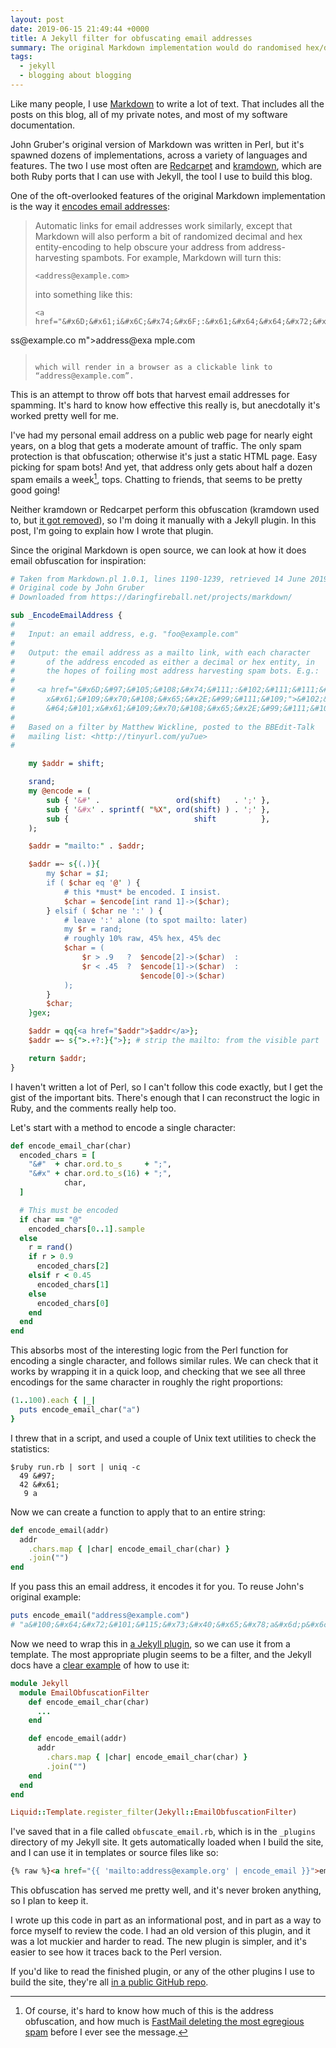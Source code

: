 ```yaml
---
layout: post
date: 2019-06-15 21:49:44 +0000
title: A Jekyll filter for obfuscating email addresses
summary: The original Markdown implementation would do randomised hex/decimal encoding to help obscure email addresses, and I do the same in Jekyll.
tags:
  - jekyll
  - blogging about blogging
---
```


Like many people, I use [Markdown] to write a lot of text.
That includes all the posts on this blog, all of my private notes, and most of my software documentation.

John Gruber's original version of Markdown was written in Perl, but it's spawned dozens of implementations, across a variety of languages and features.
The two I use most often are [Redcarpet] and [kramdown], which are both Ruby ports that I can use with Jekyll, the tool I use to build this blog.

One of the oft-overlooked features of the original Markdown implementation is the way it [encodes email addresses]:

> Automatic links for email addresses work similarly, except that Markdown will also perform a bit of randomized decimal and hex entity-encoding to help obscure your address from address-harvesting spambots. For example, Markdown will turn this:
>
> ```
> <address@example.com>
> ```
>
> into something like this:
>
> ```
> <a href="&#x6D;&#x61;i&#x6C;&#x74;&#x6F;:&#x61;&#x64;&#x64;&#x72;&#x65;
&#115;&#115;&#64;&#101;&#120;&#x61;&#109;&#x70;&#x6C;e&#x2E;&#99;&#111;
&#109;">&#x61;&#x64;&#x64;&#x72;&#x65;&#115;&#115;&#64;&#101;&#120;&#x61;
&#109;&#x70;&#x6C;e&#x2E;&#99;&#111;&#109;</a>
> ```
>
> which will render in a browser as a clickable link to “address@example.com”.

This is an attempt to throw off bots that harvest email addresses for spamming.
It's hard to know how effective this really is, but anecdotally it's worked pretty well for me.

I've had my personal email address on a public web page for nearly eight years, on a blog that gets a moderate amount of traffic.
The only spam protection is that obfuscation; otherwise it's just a static HTML page.
Easy picking for spam bots!
And yet, that address only gets about half a dozen spam emails a week[^1], tops.
Chatting to friends, that seems to be pretty good going!

Neither kramdown or Redcarpet perform this obfuscation (kramdown used to, but [it got removed]), so I'm doing it manually with a Jekyll plugin.
In this post, I'm going to explain how I wrote that plugin.

[Markdown]: https://daringfireball.net/projects/markdown/
[kramdown]: https://kramdown.gettalong.org/
[Redcarpet]: https://github.com/vmg/redcarpet
[encodes email addresses]: https://daringfireball.net/projects/markdown/syntax#autolink
[it got removed]: https://github.com/gettalong/kramdown/issues/343

[^1]: Of course, it's hard to know how much of this is the address obfuscation, and how much is [FastMail deleting the most egregious spam](https://www.fastmail.com/help/technical/smtpchecks.html) before I ever see the message.



Since the original Markdown is open source, we can look at how it does email obfuscation for inspiration:

```perl
# Taken from Markdown.pl 1.0.1, lines 1190-1239, retrieved 14 June 2019
# Original code by John Gruber
# Downloaded from https://daringfireball.net/projects/markdown/

sub _EncodeEmailAddress {
#
#	Input: an email address, e.g. "foo@example.com"
#
#	Output: the email address as a mailto link, with each character
#		of the address encoded as either a decimal or hex entity, in
#		the hopes of foiling most address harvesting spam bots. E.g.:
#
#	  <a href="&#x6D;&#97;&#105;&#108;&#x74;&#111;:&#102;&#111;&#111;&#64;&#101;
#       x&#x61;&#109;&#x70;&#108;&#x65;&#x2E;&#99;&#111;&#109;">&#102;&#111;&#111;
#       &#64;&#101;x&#x61;&#109;&#x70;&#108;&#x65;&#x2E;&#99;&#111;&#109;</a>
#
#	Based on a filter by Matthew Wickline, posted to the BBEdit-Talk
#	mailing list: <http://tinyurl.com/yu7ue>
#

	my $addr = shift;

	srand;
	my @encode = (
		sub { '&#' .                 ord(shift)   . ';' },
		sub { '&#x' . sprintf( "%X", ord(shift) ) . ';' },
		sub {                            shift          },
	);

	$addr = "mailto:" . $addr;

	$addr =~ s{(.)}{
		my $char = $1;
		if ( $char eq '@' ) {
			# this *must* be encoded. I insist.
			$char = $encode[int rand 1]->($char);
		} elsif ( $char ne ':' ) {
			# leave ':' alone (to spot mailto: later)
			my $r = rand;
			# roughly 10% raw, 45% hex, 45% dec
			$char = (
				$r > .9   ?  $encode[2]->($char)  :
				$r < .45  ?  $encode[1]->($char)  :
							 $encode[0]->($char)
			);
		}
		$char;
	}gex;

	$addr = qq{<a href="$addr">$addr</a>};
	$addr =~ s{">.+?:}{">}; # strip the mailto: from the visible part

	return $addr;
}
```

I haven't written a lot of Perl, so I can't follow this code exactly, but I get the gist of the important bits.
There's enough that I can reconstruct the logic in Ruby, and the comments really help too.

Let's start with a method to encode a single character:

```ruby
def encode_email_char(char)
  encoded_chars = [
    "&#"  + char.ord.to_s     + ";",
    "&#x" + char.ord.to_s(16) + ";",
            char,
  ]

  # This must be encoded
  if char == "@"
    encoded_chars[0..1].sample
  else
    r = rand()
    if r > 0.9
      encoded_chars[2]
    elsif r < 0.45
      encoded_chars[1]
    else
      encoded_chars[0]
    end
  end
end
```

This absorbs most of the interesting logic from the Perl function for encoding a single character, and follows similar rules.
We can check that it works by wrapping it in a quick loop, and checking that we see all three encodings for the same character in roughly the right proportions:

```ruby
(1..100).each { |_|
  puts encode_email_char("a")
}
```

I threw that in a script, and used a couple of Unix text utilities to check the statistics:

<!-- Direct code block because the hashes throw off the parsing -->

<!-- ```console
$ ruby run.rb | sort | uniq -c
  49 &#97;
  42 &#x61;
   9 a
``` -->

<div class="highlight"><pre><code class="language-console" data-lang="console"><span class="gp">$</span>ruby run.rb | <span class="nb">sort</span> | <span class="nb">uniq</span> <span class="nt">-c</span>
<span class="go">  49 &amp;#97;</span>
<span class="go">  42 &amp;#x61;</span>
<span class="go">   9 a</span></code></pre></div>

Now we can create a function to apply that to an entire string:

```ruby
def encode_email(addr)
  addr
    .chars.map { |char| encode_email_char(char) }
    .join("")
end
```

If you pass this an email address, it encodes it for you.
To reuse John's original example:

```ruby
puts encode_email("address@example.com")
# "a&#100;&#x64;&#x72;&#101;&#115;&#x73;&#x40;&#x65;&#x78;a&#x6d;p&#x6c;&#x65;&#46;&#99;&#111;m"
```

Now we need to wrap this in [a Jekyll plugin](https://jekyllrb.com/docs/plugins/), so we can use it from a template.
The most appropriate plugin seems to be a filter, and the Jekyll docs have a [clear example](https://jekyllrb.com/docs/plugins/filters/) of how to use it:

```ruby
module Jekyll
  module EmailObfuscationFilter
    def encode_email_char(char)
      ...
    end

    def encode_email(addr)
      addr
        .chars.map { |char| encode_email_char(char) }
        .join("")
    end
  end
end

Liquid::Template.register_filter(Jekyll::EmailObfuscationFilter)
```

I've saved that in a file called `obfuscate_email.rb`, which is in the `_plugins` directory of my Jekyll site.
It gets automatically loaded when I build the site, and I can use it in templates or source files like so:

```html
{% raw %}<a href="{{ 'mailto:address@example.org' | encode_email }}">email</a></li>{% endraw %}
```

This obfuscation has served me pretty well, and it's never broken anything, so I plan to keep it.

I wrote up this code in part as an informational post, and in part as a way to force myself to review the code.
I had an old version of this plugin, and it was a lot muckier and harder to read.
The new plugin is simpler, and it's easier to see how it traces back to the Perl version.

If you'd like to read the finished plugin, or any of the other plugins I use to build the site, they're all [in a public GitHub repo](https://github.com/alexwlchan/alexwlchan.net/tree/live/src/_plugins).
